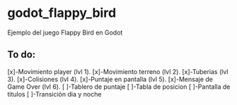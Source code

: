 # godot_flappy_bird
Ejemplo del juego Flappy Bird en Godot

<h2> To do:</h2>

[x]-Movimiento player (lvl 1).
[x]-Movimiento terreno (lvl 2).
[x]-Tuberias (lvl 3).
[x]-Colisiones (lvl 4).
[x]-Puntaje en pantalla (lvl 5).
[x]-Mensaje de Game Over (lvl 6).
[ ]-Tablero de puntaje
[ ]-Tabla de posicion
[ ]-Pantalla de titulos 
[ ]-Transición dia y noche
